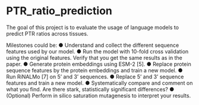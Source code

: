 # PTR_ratio_prediction

The goal of this project is to evaluate the usage of language models to predict PTR ratios across tissues.

Milestones could be:
●	Understand and collect the different sequence features used by our model.
●	Run the model with 10-fold cross validation using the original features. Verify that you get the same results as in the paper.
●	Generate protein embeddings using ESM-2 [5].
●	Replace protein sequence features by the protein embeddings and train a new model.
●	Run RiNALMo [7] on 5’ and 3’ sequences. 
●	Replace 5’ and 3’ sequence features and train a new model.
●	Systematically compare and comment on what you find. Are there stark, statistically significant differences?
●	(Optional) Perform in silico saturation mutagenesis to interpret your results.

